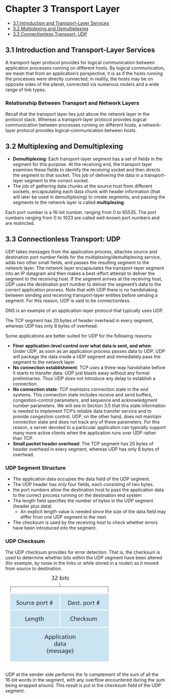 # Chapter 3 Transport Layer

- [3.1 Introduction and Transport-Layer Services](#31-Introduction-and-Transport-Layer-Services)
- [3.2 Multiplexing and Demultiplexing](#32-Multiplexing-and-Demultiplexing)
- [3.3 Connectionless Transport: UDP](#33-Connectionless-Transport-UDP)

## 3.1 Introduction and Transport-Layer Services

A transport-layer protocol provides for logical communication between application processes running
on different hosts. By logical communication, we mean that from an application’s perspective, it is as if
the hosts running the processes were directly connected; in reality, the hosts may be on opposite sides
of the planet, connected via numerous routers and a wide range of link types.

### Relationship Between Transport and Network Layers

Recall that the transport layer lies just above the network layer in the protocol stack. Whereas a
transport-layer protocol provides logical communication between processes running on different hosts, a network-layer protocol provides logical-communication between
hosts.

## 3.2 Multiplexing and Demultiplexing

- **Demultiplexing**: Each transport-layer segment has a set of fields in the segment for this purpose. At the receiving end, the transport layer examines these fields to identify the receiving socket and then directs the segment to that socket. This job of delivering the data in a transport-layer segment to the correct socket.
- The job of gathering data chunks at the source host from different sockets, encapsulating each data chunk with header information (that will later be used in demultiplexing) to create segments, and passing the segments to the network layer is called **multiplexing**.

Each port number is a 16-bit number, ranging from 0 to 65535. The port numbers ranging from 0 to 1023 are called well-known port numbers and are restricted.

## 3.3 Connectionless Transport: UDP

UDP takes messages from the application process, attaches source and destination port number
fields for the multiplexing/demultiplexing service, adds two other small fields, and passes the resulting
segment to the network layer. The network layer encapsulates the transport-layer segment into an IP
datagram and then makes a best-effort attempt to deliver the segment to the receiving host. If the
segment arrives at the receiving host, UDP uses the destination port number to deliver the segment’s
data to the correct application process. Note that with UDP there is no handshaking between sending
and receiving transport-layer entities before sending a segment. For this reason, UDP is said to be
connectionless.

DNS is an example of an application-layer protocol that typically uses UDP.

The TCP segment has 20 bytes of header overhead in every segment, whereas UDP has only 8 bytes of overhead.

Some applications are better suited for UDP for the following reasons:

- **Finer application-level control over what data is sent, and when**: Under UDP, as soon as an application process passes data to UDP, UDP will package the data inside a UDP segment and immediately pass the segment to the network layer.
- **No connection establishment**: TCP uses a three-way handshake before it starts to transfer data. UDP just blasts away without any formal preliminaries. Thus UDP does not introduce any delay to establish a connection.
- **No connection state**: TCP maintains connection state in the end systems. This connection state includes receive and send buffers, congestion-control parameters, and sequence and acknowledgment number parameters. We will see in Section 3.5 that this state information is needed to implement TCP’s reliable data transfer service and to provide congestion control. UDP, on the other hand, does not maintain connection state and does not track any of these parameters. For this reason, a server devoted to a particular application can typically support many more active clients when the application runs over UDP rather than TCP.
- **Small packet header overhead**: The TCP segment has 20 bytes of header overhead in every segment, whereas UDP has only 8 bytes of overhead.

### UDP Segment Structure

- The application data occupies the data field of the UDP segment.
- The UDP header has only four fields, each consisting of two bytes.
- the port numbers allow the destination host to pass the application data to the correct process running on the destination end system
- The length field specifies the number of bytes in the UDP segment (header plus data)
  - An explicit length value is needed since the size of the data field may differ from one UDP segment to the next.
- The checksum is used by the receiving host to check whether errors have been introduced into the segment.

### UDP Checksum

The UDP checksum provides for error detection. That is, the checksum is used to determine whether
bits within the UDP segment have been altered (for example, by noise in the links or while stored in a
router) as it moved from source to destination.

![Figure 3.7 UDP segment structure](images/fig-3.7.png)

UDP at the sender side performs the 1s complement of the sum of all the 16-bit words in the segment,
with any overflow encountered during the sum being wrapped around. This result is put in the checksum
field of the UDP segment.
